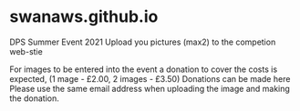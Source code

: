 # swanaws.github.io

DPS Summer Event 2021 
Upload you pictures (max2) to the competion web-stie

For images to be entered into the event a donation to cover the costs is expected, 
  (1 mage - £2.00, 2 images - £3.50)
Donations can be made here  
Please use the same email address when uploading the image and making the donation.
